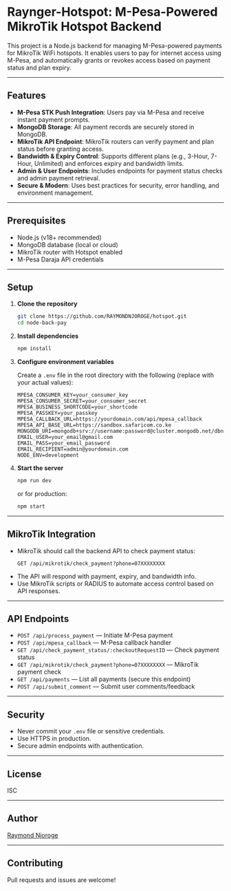 # Raynger-Hotspot: M-Pesa-Powered MikroTik Hotspot Backend

This project is a Node.js backend for managing M-Pesa-powered payments for MikroTik WiFi hotspots. It enables users to pay for internet access using M-Pesa, and automatically grants or revokes access based on payment status and plan expiry.

---

## Features

- **M-Pesa STK Push Integration**: Users pay via M-Pesa and receive instant payment prompts.
- **MongoDB Storage**: All payment records are securely stored in MongoDB.
- **MikroTik API Endpoint**: MikroTik routers can verify payment and plan status before granting access.
- **Bandwidth & Expiry Control**: Supports different plans (e.g., 3-Hour, 7-Hour, Unlimited) and enforces expiry and bandwidth limits.
- **Admin & User Endpoints**: Includes endpoints for payment status checks and admin payment retrieval.
- **Secure & Modern**: Uses best practices for security, error handling, and environment management.

---

## Prerequisites

- Node.js (v18+ recommended)
- MongoDB database (local or cloud)
- MikroTik router with Hotspot enabled
- M-Pesa Daraja API credentials

---

## Setup

1. **Clone the repository**

   ```sh
   git clone https://github.com/RAYMONDNJOROGE/hotspot.git
   cd node-back-pay
   ```

2. **Install dependencies**

   ```sh
   npm install
   ```

3. **Configure environment variables**

   Create a `.env` file in the root directory with the following (replace with your actual values):

   ```
   MPESA_CONSUMER_KEY=your_consumer_key
   MPESA_CONSUMER_SECRET=your_consumer_secret
   MPESA_BUSINESS_SHORTCODE=your_shortcode
   MPESA_PASSKEY=your_passkey
   MPESA_CALLBACK_URL=https://yourdomain.com/api/mpesa_callback
   MPESA_API_BASE_URL=https://sandbox.safaricom.co.ke
   MONGODB_URI=mongodb+srv://username:password@cluster.mongodb.net/dbname
   EMAIL_USER=your_email@gmail.com
   EMAIL_PASS=your_email_password
   EMAIL_RECIPIENT=admin@yourdomain.com
   NODE_ENV=development
   ```

4. **Start the server**
   ```sh
   npm run dev
   ```
   or for production:
   ```sh
   npm start
   ```

---

## MikroTik Integration

- MikroTik should call the backend API to check payment status:
  ```
  GET /api/mikrotik/check_payment?phone=07XXXXXXXX
  ```
- The API will respond with payment, expiry, and bandwidth info.
- Use MikroTik scripts or RADIUS to automate access control based on API responses.

---

## API Endpoints

- `POST /api/process_payment` — Initiate M-Pesa payment
- `POST /api/mpesa_callback` — M-Pesa callback handler
- `GET /api/check_payment_status/:checkoutRequestID` — Check payment status
- `GET /api/mikrotik/check_payment?phone=07XXXXXXXX` — MikroTik payment check
- `GET /api/payments` — List all payments (secure this endpoint)
- `POST /api/submit_comment` — Submit user comments/feedback

---

## Security

- Never commit your `.env` file or sensitive credentials.
- Use HTTPS in production.
- Secure admin endpoints with authentication.

---

## License

ISC

---

## Author

[Raymond Njoroge](https://github.com/RAYMONDNJOROGE)

---

## Contributing

Pull requests and issues are welcome!
